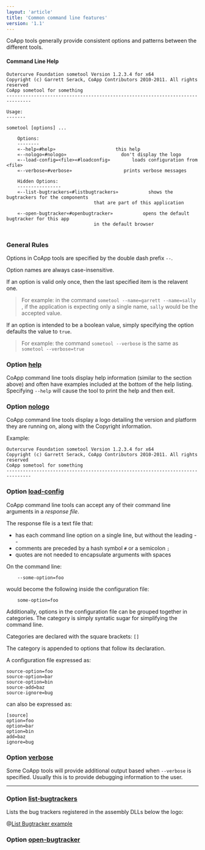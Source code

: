 ```yaml
---
layout: 'article'
title: 'Common command line features' 
version: '1.1'
---
```


CoApp tools generally provide consistent options and patterns between the different tools.


#### Command Line Help

``` text
Outercurve Foundation sometool Version 1.2.3.4 for x64
Copyright (c) Garrett Serack, CoApp Contributors 2010-2011. All rights reserved
CoApp sometool for something
-------------------------------------------------------------------------------

Usage:
-------

sometool [options] ...

    Options:
    --------
    «--help«#help»                      this help 
    «--nologo«#nologo»                    don't display the logo
    «--load-config=<file>«#loadconfig»        loads configuration from <file>
    «--verbose«#verbose»                   prints verbose messages

    Hidden Options:
    ----------------
    «--list-bugtrackers«#listbugtrackers»           shows the bugtrackers for the components
                                that are part of this application
            
    «--open-bugtracker«#openbugtracker»           opens the default bugtracker for this app
                                in the default browser
    

```

### General Rules
Options in CoApp tools are specified by the double dash prefix `--`.

Option names are always case-insensitive. 

If an option is valid only once, then the last specified item is the relavent one. 

> For example: in the command `sometool --name=garrett --name=sally` , if the application is expecting only a single name, `sally` would be the accepted value.

If an option is intended to be a boolean value, simply specifying the option defaults the value to `true`. 

> For example: the command `sometool --verbose`  is the same as `sometool --verbose=true`




### Option [help](!help) 

CoApp command line tools display help information (similar to the section above) and often have examples included at the bottom of the help listing.
Specifying `--help` will cause the tool to print the help and then exit.

### Option [nologo](!nologo) 
CoApp command line tools display a logo detailing the version and platform they are running on, along with the Copyright information.

Example:

``` text
Outercurve Foundation sometool Version 1.2.3.4 for x64
Copyright (c) Garrett Serack, CoApp Contributors 2010-2011. All rights reserved
CoApp sometool for something
-------------------------------------------------------------------------------
```


### Option [load-config](!loadconfig) 
CoApp command line tools can accept any of their command line arguments in a *response file*.

The response file is a text file that:
- has each command line option on a single line, but without the leading --
- comments are preceded by a hash symbol `#` or a semicolon `;`
- quotes are not needed to encapsulate arguments with spaces


On the command line:

`    --some-option=foo`

would become the following inside the configuration file: 

`    some-option=foo`

Additionally, options in the configuration file can be grouped together in categories. The category is simply syntatic sugar for simplifying the command line.

Categories are declared with the square brackets: `[]`

The category is appended to options that follow its declaration.

A configuration file expressed as:

``` text
source-option=foo
source-option=bar
source-option=bin
source-add=baz
source-ignore=bug
```

can also be expressed as:

``` text
[source]
option=foo
option=bar
option=bin
add=baz
ignore=bug
```

### Option [verbose](!verbose) 

Some CoApp tools will provide additional output based when `--verbose` is specified. Usually this is to provide debugging information to the user.

<hr>

### Option [list-bugtrackers](!listbugtrackers)

Lists the bug trackers registered in the assembly DLLs below the logo:

@[List Bugtracker example](/images/tutorials/cli-1.png)

### Option [open-bugtracker](!openbugtracker)